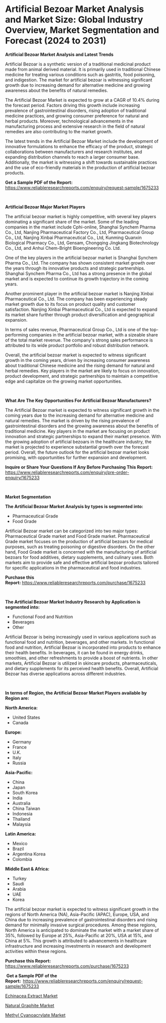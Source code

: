 <p><h1>Artificial Bezoar Market Analysis and Market Size: Global Industry Overview, Market Segmentation and Forecast (2024 to 2031)</h1></p><p><strong>Artificial Bezoar Market Analysis and Latest Trends</strong></p>
<p><p>Artificial Bezoar is a synthetic version of a traditional medicinal product made from animal derived material. It is primarily used in traditional Chinese medicine for treating various conditions such as gastritis, food poisoning, and indigestion. The market for artificial bezoar is witnessing significant growth due to increasing demand for alternative medicine and growing awareness about the benefits of natural remedies.</p><p>The Artificial Bezoar Market is expected to grow at a CAGR of 10.4% during the forecast period. Factors driving this growth include increasing prevalence of gastrointestinal disorders, rising adoption of traditional medicine practices, and growing consumer preference for natural and herbal products. Moreover, technological advancements in the manufacturing process and extensive research in the field of natural remedies are also contributing to the market growth.</p><p>The latest trends in the Artificial Bezoar Market include the development of innovative formulations to enhance the efficacy of the product, strategic collaborations between manufacturers and research institutes, and expanding distribution channels to reach a larger consumer base. Additionally, the market is witnessing a shift towards sustainable practices and the use of eco-friendly materials in the production of artificial bezoar products.</p></p>
<p><strong>Get a Sample PDF of the Report:&nbsp;</strong> <a href="https://www.reliableresearchreports.com/enquiry/request-sample/1675233">https://www.reliableresearchreports.com/enquiry/request-sample/1675233</a></p>
<p>&nbsp;</p>
<p><strong>Artificial Bezoar Major Market Players</strong></p>
<p><p>The artificial bezoar market is highly competitive, with several key players dominating a significant share of the market. Some of the leading companies in the market include Cphi-online, Shanghai Synchem Pharma Co., Ltd, Nanjing Pharmaceutical Factory Co., Ltd, Pharmaceutical Group Co., Ltd, Nanjing Xinbai Pharmaceutical Co., Ltd, Kunming Quanxin Biological Pharmacy Co., Ltd, Gensam, Chongqing Jingkang Biotechnology Co., Ltd, and Anhui Chem-Bright Bioengineering Co. Ltd.</p><p>One of the key players in the artificial bezoar market is Shanghai Synchem Pharma Co., Ltd. The company has shown consistent market growth over the years through its innovative products and strategic partnerships. Shanghai Synchem Pharma Co., Ltd has a strong presence in the global market and is expected to continue its growth trajectory in the coming years.</p><p>Another prominent player in the artificial bezoar market is Nanjing Xinbai Pharmaceutical Co., Ltd. The company has been experiencing steady market growth due to its focus on product quality and customer satisfaction. Nanjing Xinbai Pharmaceutical Co., Ltd is expected to expand its market share further through product diversification and geographical expansion.</p><p>In terms of sales revenue, Pharmaceutical Group Co., Ltd is one of the top-performing companies in the artificial bezoar market, with a sizeable share of the total market revenue. The company's strong sales performance is attributed to its wide product portfolio and robust distribution network.</p><p>Overall, the artificial bezoar market is expected to witness significant growth in the coming years, driven by increasing consumer awareness about traditional Chinese medicine and the rising demand for natural and herbal remedies. Key players in the market are likely to focus on innovation, product development, and strategic partnerships to maintain a competitive edge and capitalize on the growing market opportunities.</p></p>
<p>&nbsp;</p>
<p><strong>What Are The Key Opportunities For Artificial Bezoar Manufacturers?</strong></p>
<p><p>The Artificial Bezoar market is expected to witness significant growth in the coming years due to the increasing demand for alternative medicine and natural remedies. The market is driven by the rising prevalence of gastrointestinal disorders and the growing awareness about the benefits of traditional medicine. Key players in the market are focusing on product innovation and strategic partnerships to expand their market presence. With the growing adoption of artificial bezoars in the healthcare industry, the market is projected to experience substantial growth over the forecast period. Overall, the future outlook for the artificial bezoar market looks promising, with opportunities for further expansion and development.</p></p>
<p><strong>Inquire or Share Your Questions If Any Before Purchasing This Report:</strong> <a href="https://www.reliableresearchreports.com/enquiry/pre-order-enquiry/1675233">https://www.reliableresearchreports.com/enquiry/pre-order-enquiry/1675233</a></p>
<p>&nbsp;</p>
<p><strong>Market Segmentation</strong></p>
<p><strong>The Artificial Bezoar Market Analysis by types is segmented into:</strong></p>
<p><ul><li>Pharmaceutical Grade</li><li>Food Grade</li></ul></p>
<p><p>Artificial Bezoar market can be categorized into two major types: Pharmaceutical Grade market and Food Grade market. Pharmaceutical Grade market focuses on the production of artificial bezoars for medical purposes, such as treating poisoning or digestive disorders. On the other hand, Food Grade market is concerned with the manufacturing of artificial bezoars for food additives, dietary supplements, and culinary uses. Both markets aim to provide safe and effective artificial bezoar products tailored for specific applications in the pharmaceutical and food industries.</p></p>
<p><strong>Purchase this Report:&nbsp;</strong><a href="https://www.reliableresearchreports.com/purchase/1675233">https://www.reliableresearchreports.com/purchase/1675233</a></p>
<p>&nbsp;</p>
<p><strong>The Artificial Bezoar Market Industry Research by Application is segmented into:</strong></p>
<p><ul><li>Functional Food and Nutrition</li><li>Beverages</li><li>Other</li></ul></p>
<p><p>Artificial Bezoar is being increasingly used in various applications such as functional food and nutrition, beverages, and other markets. In functional food and nutrition, Artificial Bezoar is incorporated into products to enhance their health benefits. In beverages, it can be found in energy drinks, smoothies, and other refreshments to provide a boost of nutrients. In other markets, Artificial Bezoar is utilized in skincare products, pharmaceuticals, and dietary supplements for its perceived health benefits. Overall, Artificial Bezoar has diverse applications across different industries.</p></p>
<p>&nbsp;</p>
<p><strong>In terms of Region, the Artificial Bezoar Market Players available by Region are:</strong></p>
<p>
    <p> <strong> North America: </strong>
        <ul>
            <li>United States</li>
            <li>Canada</li>
        </ul>
        </p> 
    <p> <strong> Europe: </strong>
        <ul>
            <li>Germany</li>
            <li>France</li>
            <li>U.K.</li>
            <li>Italy</li>
            <li>Russia</li>
        </ul>
        </p> 
    <p> <strong> Asia-Pacific: </strong>
        <ul>
            <li>China</li>
            <li>Japan</li>
            <li>South Korea</li>
            <li>India</li>
            <li>Australia</li>
            <li>China Taiwan</li>
            <li>Indonesia</li>
            <li>Thailand</li>
            <li>Malaysia</li>
        </ul>
        </p> 
    <p> <strong> Latin America: </strong>
        <ul>
            <li>Mexico</li>
            <li>Brazil</li>
            <li>Argentina Korea</li>
            <li>Colombia</li>
        </ul>
        </p> 
    <p> <strong> Middle East & Africa: </strong>
        <ul>
            <li>Turkey</li>
            <li>Saudi</li>
            <li>Arabia</li>
            <li>UAE</li>
            <li>Korea</li>
        </ul>
    </p>
    </p>
<p><p>The artificial bezoar market is expected to witness significant growth in the regions of North America (NA), Asia-Pacific (APAC), Europe, USA, and China due to increasing prevalence of gastrointestinal disorders and rising demand for minimally invasive surgical procedures. Among these regions, North America is anticipated to dominate the market with a market share of 35%, followed by Europe at 25%, Asia-Pacific at 20%, USA at 15%, and China at 5%. This growth is attributed to advancements in healthcare infrastructure and increasing investments in research and development activities within these regions.</p></p>
<p><strong>Purchase this Report: </strong><a href="https://www.reliableresearchreports.com/purchase/1675233">https://www.reliableresearchreports.com/purchase/1675233</a></p>
<p>&nbsp;<strong>Get a Sample PDF of the Report:&nbsp;&nbsp;</strong><a href="https://www.reliableresearchreports.com/enquiry/request-sample/1675233">https://www.reliableresearchreports.com/enquiry/request-sample/1675233</a></p>
<p><strong></strong></p>
<p><p><a href="https://github.com/Sarissaschmalingtr6fz2739/Market-Research-Report-List-1/blob/main/echinacea-extract-market.md">Echinacea Extract Market</a></p><p><a href="https://github.com/jj19131/Market-Research-Report-List-1/blob/main/natural-graphite-market.md">Natural Graphite Market</a></p><p><a href="https://github.com/jodemen/Market-Research-Report-List-1/blob/main/methyl-cyanoacrylate-market.md">Methyl Cyanoacrylate Market</a></p></p>